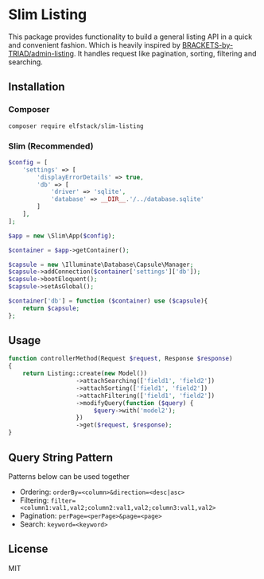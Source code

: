# Slim Listing

This package provides functionality to build a general listing API in a quick and convenient fashion.
Which is heavily inspired by [BRACKETS-by-TRIAD/admin-listing](https://github.com/BRACKETS-by-TRIAD/admin-listing).
It handles request like pagination, sorting, filtering and searching.

## Installation
### Composer
```shell script
composer require elfstack/slim-listing
```
### Slim (Recommended)
```php
$config = [
    'settings' => [
        'displayErrorDetails' => true,
        'db' => [
            'driver' => 'sqlite',
            'database' => __DIR__.'/../database.sqlite'
        ]
    ],
];

$app = new \Slim\App($config);

$container = $app->getContainer();

$capsule = new \Illuminate\Database\Capsule\Manager;
$capsule->addConnection($container['settings']['db']);
$capsule->bootEloquent();
$capsule->setAsGlobal();

$container['db'] = function ($container) use ($capsule){
    return $capsule;
};

```

## Usage
```php
function controllerMethod(Request $request, Response $response)
{
    return Listing::create(new Model())
                   ->attachSearching(['field1', 'field2'])
                   ->attachSorting(['field1', 'field2'])
                   ->attachFiltering(['field1', 'field2'])
                   ->modifyQuery(function ($query) {
                        $query->with('model2');
                   })
                   ->get($request, $response);
}
```

## Query String Pattern

Patterns below can be used together

* Ordering: `orderBy=<column>&direction=<desc|asc>`
* Filtering: `filter=<column1:val1,val2;column2:val1,val2;column3:val1,val2>`
* Pagination: `perPage=<perPage>&page=<page>`
* Search: `keyword=<keyword>`
## License

MIT

